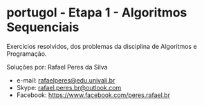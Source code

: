 # portugol - Etapa 1 - Algoritmos Sequenciais
Exercícios resolvidos, dos problemas da disciplina de Algoritmos e Programação.

Soluções por: Rafael Peres da Silva
 * e-mail: rafaelperes@edu.univali.br
 * Skype: rafael.peres.br@outlook.com
 * Facebook: https://www.facebook.com/peres.rafael.br
